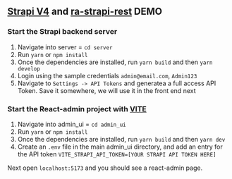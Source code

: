 ## [Strapi V4](https://strapi.io) and [ra-strapi-rest](https://github.com/nazirov91/ra-strapi-rest) DEMO

### Start the Strapi backend server

1. Navigate into server = `cd server`
2. Run `yarn` or `npm install`
3. Once the dependencies are installed, run `yarn build` and then `yarn develop`
4. Login using the sample credentials `admin@email.com`, `Admin123`
5. Navigate to `Settings -> API Tokens` and generatea a full access API Token. Save it somewhere, we will use it in the front end next

### Start the React-admin project with [VITE](https://vitejs.dev/)

1. Navigate into admin_ui = `cd admin_ui`
2. Run `yarn` or `npm install`
3. Once the dependencies are installed, run `yarn build` and then `yarn dev`
4. Create an `.env` file in the main admin_ui directory, and add an entry for the API token `VITE_STRAPI_API_TOKEN=[YOUR STRAPI API TOKEN HERE]`

Next open `localhost:5173` and you should see a react-admin page.
